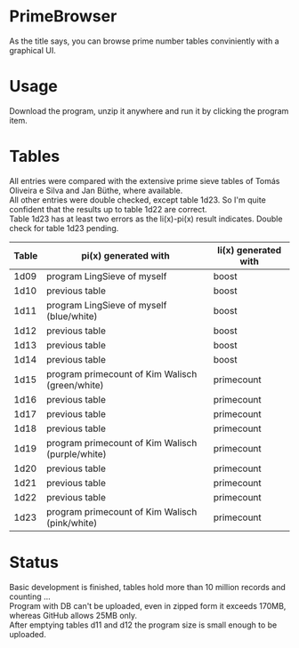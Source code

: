 # PrimeBrowser
As the title says, you can browse prime number tables conviniently with a graphical UI.


Usage
=====

Download the program, unzip it anywhere and run it by clicking the program item.


Tables
====== 
  
All entries were compared with the extensive prime sieve tables of Tomás Oliveira e Silva and Jan Büthe, where available.<br/>
All other entries were double checked, except table 1d23. So I'm quite confident that the results up to table 1d22 are correct.<br/>
Table 1d23 has at least two errors as the li(x)-pi(x) result indicates. Double check for table 1d23 pending.

  
Table            | pi(x) generated with | li(x) generated with
------------------- | -------- | --------
  1d09	| program LingSieve of myself	| boost
  1d10	| previous table	| boost
  1d11 	| program LingSieve of myself (blue/white)	| boost
  1d12 	| previous table	| boost
  1d13 	| previous table	| boost
  1d14 	| previous table	| boost
  1d15 	| program primecount of Kim Walisch (green/white)	| primecount
  1d16 	| previous table	| primecount
  1d17 	| previous table	| primecount
  1d18 	| previous table	| primecount
  1d19 	| program primecount of Kim Walisch (purple/white)	| primecount
  1d20 	| previous table	| primecount
  1d21 	| previous table	| primecount
  1d22 	| previous table	| primecount
  1d23 	| program primecount of Kim Walisch	(pink/white) | primecount
  
  
  
  
  Status
  ======
  
  Basic development is finished, tables hold more than 10 million records and counting ...<br/>
  Program with DB can't be uploaded, even in zipped form it exceeds 170MB, whereas GitHub allows 25MB only.<br/>
  After emptying tables d11 and d12 the program size is small enough to be uploaded.
